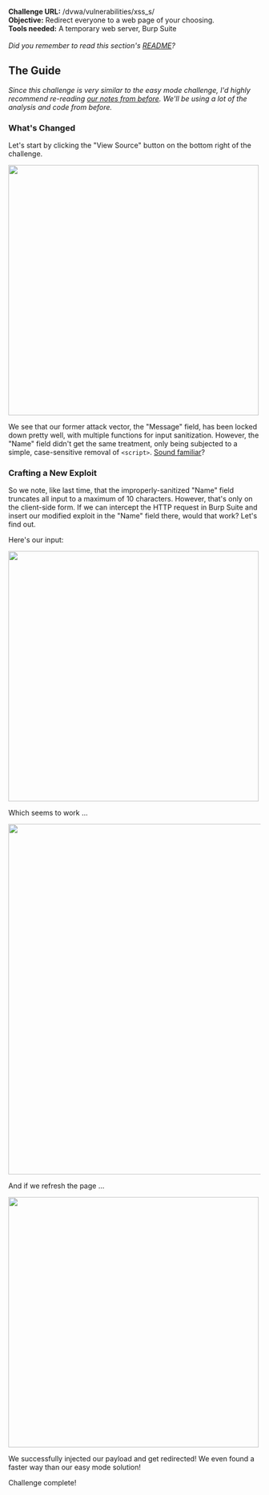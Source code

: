 <b>Challenge URL:</b> /dvwa/vulnerabilities/xss_s/
<br>
<b>Objective:</b> Redirect everyone to a web page of your choosing.
<br>
<b>Tools needed:</b> A temporary web server, Burp Suite
<br><br>
<i>Did you remember to read this section's <a href="https://github.com/keewenaw/dvwa-guide-2019/blob/master/medium/README.md" target="_blank">README</a>?</i>

<h2><b>The Guide</b></h2>

<i>Since this challenge is very similar to the easy mode challenge, I'd highly recommend re-reading <a href="https://github.com/keewenaw/dvwa-guide-2019/blob/master/low/Challenge%2012:%20XSS%20(Stored).md" target="_blank">our notes from before</a>. We'll be using a lot of the analysis and code from before.</i>

<h3><b>What's Changed</b></h3>

Let's start by clicking the "View Source" button on the bottom right of the challenge.

<img src="https://github.com/keewenaw/dvwa-guide-2019/blob/master/medium/screenshots/xssssource.png" width="500">

We see that our former attack vector, the "Message" field, has been locked down pretty well, with multiple functions for input sanitization. However, the "Name" field didn't get the same treatment, only being subjected to a simple, case-sensitive removal of <code>&#60;script&#62;</code>. <a href="https://github.com/keewenaw/dvwa-guide-2019/blob/master/medium/Challenge%2011:%20XSS%20(Reflected).md" target="_blank">Sound familiar</a>?

<h3><b>Crafting a New Exploit</b></h3>

So we note, like last time, that the improperly-sanitized "Name" field truncates all input to a maximum of 10 characters. However, that's only on the client-side form. If we can intercept the HTTP request in Burp Suite and insert our modified exploit in the "Name" field there, would that work? Let's find out.

Here's our input:

<img src="https://github.com/keewenaw/dvwa-guide-2019/blob/master/medium/screenshots/xsssburprepeaterin.png" width="500">

Which seems to work ...

<img src="https://github.com/keewenaw/dvwa-guide-2019/blob/master/medium/screenshots/xsssburprepeaterout.png" width="700">

And if we refresh the page ...

<img src="https://github.com/keewenaw/dvwa-guide-2019/blob/master/medium/screenshots/xssssuccess.png" width="500">

We successfully injected our payload and get redirected! We even found a faster way than our easy mode solution!

Challenge complete!
